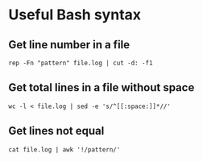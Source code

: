 # Useful Bash syntax

## Get line number in a file

```shell
rep -Fn "pattern" file.log | cut -d: -f1
```

## Get total lines in a file without space

```shell
wc -l < file.log | sed -e 's/^[[:space:]]*//'
```

## Get lines not equal

```shell
cat file.log | awk '!/pattern/'
```